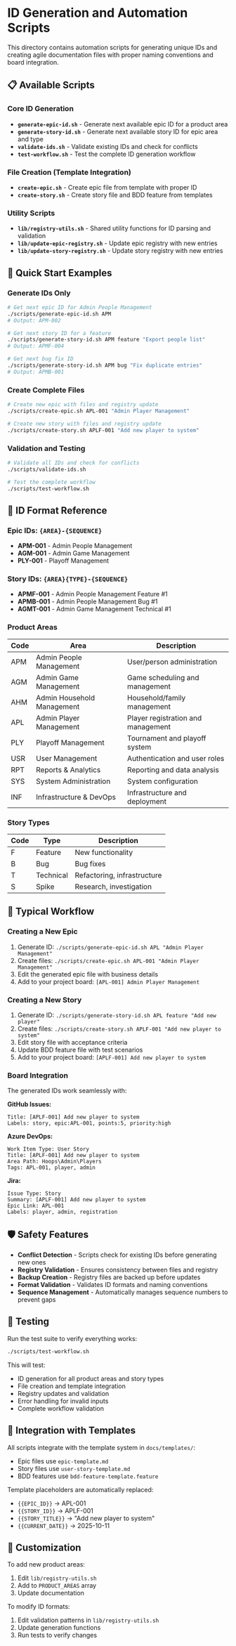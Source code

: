 # ID Generation and Automation Scripts

This directory contains automation scripts for generating unique IDs and creating agile documentation files with proper naming conventions and board integration.

## 📋 Available Scripts

### Core ID Generation
- **`generate-epic-id.sh`** - Generate next available epic ID for a product area
- **`generate-story-id.sh`** - Generate next available story ID for epic area and type
- **`validate-ids.sh`** - Validate existing IDs and check for conflicts
- **`test-workflow.sh`** - Test the complete ID generation workflow

### File Creation (Template Integration)
- **`create-epic.sh`** - Create epic file from template with proper ID
- **`create-story.sh`** - Create story file and BDD feature from templates

### Utility Scripts
- **`lib/registry-utils.sh`** - Shared utility functions for ID parsing and validation
- **`lib/update-epic-registry.sh`** - Update epic registry with new entries
- **`lib/update-story-registry.sh`** - Update story registry with new entries

## 🚀 Quick Start Examples

### Generate IDs Only
```bash
# Get next epic ID for Admin People Management
./scripts/generate-epic-id.sh APM
# Output: APM-002

# Get next story ID for a feature
./scripts/generate-story-id.sh APM feature "Export people list"
# Output: APMF-004

# Get next bug fix ID
./scripts/generate-story-id.sh APM bug "Fix duplicate entries"
# Output: APMB-001
```

### Create Complete Files
```bash
# Create new epic with files and registry update
./scripts/create-epic.sh APL-001 "Admin Player Management"

# Create new story with files and registry update
./scripts/create-story.sh APLF-001 "Add new player to system"
```

### Validation and Testing
```bash
# Validate all IDs and check for conflicts
./scripts/validate-ids.sh

# Test the complete workflow
./scripts/test-workflow.sh
```

## 📁 ID Format Reference

### Epic IDs: `{AREA}-{SEQUENCE}`
- **APM-001** - Admin People Management
- **AGM-001** - Admin Game Management
- **PLY-001** - Playoff Management

### Story IDs: `{AREA}{TYPE}-{SEQUENCE}`
- **APMF-001** - Admin People Management Feature #1
- **APMB-001** - Admin People Management Bug #1
- **AGMT-001** - Admin Game Management Technical #1

### Product Areas
| Code | Area | Description |
|------|------|-------------|
| APM | Admin People Management | User/person administration |
| AGM | Admin Game Management | Game scheduling and management |
| AHM | Admin Household Management | Household/family management |
| APL | Admin Player Management | Player registration and management |
| PLY | Playoff Management | Tournament and playoff system |
| USR | User Management | Authentication and user roles |
| RPT | Reports & Analytics | Reporting and data analysis |
| SYS | System Administration | System configuration |
| INF | Infrastructure & DevOps | Infrastructure and deployment |

### Story Types
| Code | Type | Description |
|------|------|-------------|
| F | Feature | New functionality |
| B | Bug | Bug fixes |
| T | Technical | Refactoring, infrastructure |
| S | Spike | Research, investigation |

## 🔄 Typical Workflow

### Creating a New Epic
1. Generate ID: `./scripts/generate-epic-id.sh APL "Admin Player Management"`
2. Create files: `./scripts/create-epic.sh APL-001 "Admin Player Management"`
3. Edit the generated epic file with business details
4. Add to your project board: `[APL-001] Admin Player Management`

### Creating a New Story
1. Generate ID: `./scripts/generate-story-id.sh APL feature "Add new player"`
2. Create files: `./scripts/create-story.sh APLF-001 "Add new player to system"`
3. Edit story file with acceptance criteria
4. Update BDD feature file with test scenarios
5. Add to your project board: `[APLF-001] Add new player to system`

### Board Integration
The generated IDs work seamlessly with:

**GitHub Issues:**
```
Title: [APLF-001] Add new player to system
Labels: story, epic:APL-001, points:5, priority:high
```

**Azure DevOps:**
```
Work Item Type: User Story
Title: [APLF-001] Add new player to system
Area Path: Hoops\Admin\Players
Tags: APL-001, player, admin
```

**Jira:**
```
Issue Type: Story
Summary: [APLF-001] Add new player to system
Epic Link: APL-001
Labels: player, admin, registration
```

## 🛡️ Safety Features

- **Conflict Detection** - Scripts check for existing IDs before generating new ones
- **Registry Validation** - Ensures consistency between files and registry
- **Backup Creation** - Registry files are backed up before updates
- **Format Validation** - Validates ID formats and naming conventions
- **Sequence Management** - Automatically manages sequence numbers to prevent gaps

## 🧪 Testing

Run the test suite to verify everything works:
```bash
./scripts/test-workflow.sh
```

This will test:
- ID generation for all product areas and story types
- File creation and template integration
- Registry updates and validation
- Error handling for invalid inputs
- Complete workflow validation

## 📖 Integration with Templates

All scripts integrate with the template system in `docs/templates/`:
- Epic files use `epic-template.md`
- Story files use `user-story-template.md`
- BDD features use `bdd-feature-template.feature`

Template placeholders are automatically replaced:
- `{{EPIC_ID}}` → APL-001
- `{{STORY_ID}}` → APLF-001
- `{{STORY_TITLE}}` → "Add new player to system"
- `{{CURRENT_DATE}}` → 2025-10-11

## 🔧 Customization

To add new product areas:
1. Edit `lib/registry-utils.sh`
2. Add to `PRODUCT_AREAS` array
3. Update documentation

To modify ID formats:
1. Edit validation patterns in `lib/registry-utils.sh`
2. Update generation functions
3. Run tests to verify changes